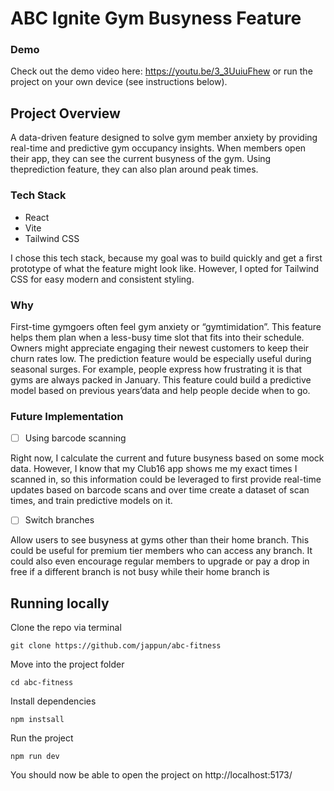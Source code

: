 # ABC Ignite Gym Busyness Feature 

### Demo
Check out the demo video here: https://youtu.be/3_3UuiuFhew or run the project on your own device (see instructions below).

## Project Overview
A data-driven feature designed to solve gym member anxiety by providing real-time and predictive gym occupancy insights. When members open their app, they can see the current busyness of the gym. Using theprediction feature, they can also plan around peak times.

### Tech Stack
- React
- Vite
- Tailwind CSS

I chose this tech stack, because my goal was to build quickly and get a first prototype of what the feature might look like. However, I opted for Tailwind CSS for easy modern and consistent styling.

### Why
First-time gymgoers often feel gym anxiety or “gymtimidation”. This feature helps them plan when a less-busy time slot that fits into their schedule. Owners might appreciate engaging their newest customers to keep their churn rates low. The prediction feature would be especially useful during seasonal surges. For example, people express how frustrating it is that gyms are always packed in January. This feature could build a predictive model based on previous years’data and help people decide when to go.

### Future Implementation 
- [ ] Using barcode scanning

Right now, I calculate the current and future busyness based on some mock data. However, I know that my Club16 app shows me my exact times I scanned in, so this information could be leveraged to first provide real-time updates based on barcode scans and over time create a dataset of scan times, and train predictive models on it.
- [ ] Switch branches

Allow users to see busyness at gyms other than their home branch. This could be useful for premium tier members who can access any branch. It could also even encourage regular members to upgrade or pay a drop in free if a different branch is not busy while their home branch is

## Running locally
Clone the repo via terminal
```
git clone https://github.com/jappun/abc-fitness
```
Move into the project folder
```
cd abc-fitness
```
Install dependencies
```
npm instsall
```
Run the project
```
npm run dev
```
You should now be able to open the project on http://localhost:5173/ 
